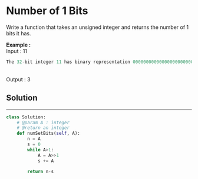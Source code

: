 <h1>Number of 1 Bits</h1>

<p>Write a function that takes an unsigned integer and returns the number of 1 bits it has.</p>

<p>
<b>Example :</b>
<br>
Input : 11

```python
The 32-bit integer 11 has binary representation 00000000000000000000000000001011
```
<br>
Output : 3
</p>

<h2>Solution</h2>

***

```python
class Solution:
    # @param A : integer
    # @return an integer
    def numSetBits(self, A):
        n = A
        s = 0
        while A>1:
            A = A>>1
            s += A
            
        return n-s
```